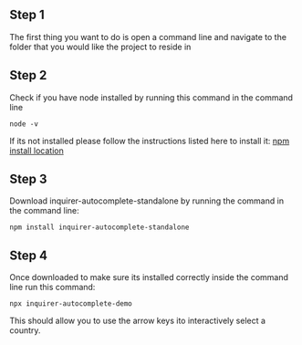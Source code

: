 ## Step 1

The first thing you want to do is open a command line and navigate to the folder that you would like the project to reside in 

## Step 2

Check if you have node installed by running this command in the command line

    node -v 

If its not installed please follow the instructions listed here to install it: [npm install location](https://github.com/nvm-sh/nvm)

## Step 3

Download inquirer-autocomplete-standalone by running the command in the command line:

    npm install inquirer-autocomplete-standalone

## Step 4

Once downloaded to make sure its installed correctly inside the command line run this command: 

    
    npx inquirer-autocomplete-demo

This should allow you to use the arrow keys ito interactively select a country. 